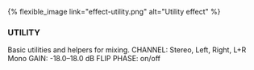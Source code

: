---
---

{% flexible_image link="effect-utility.png" alt="Utility effect" %}

### UTILITY
Basic utilities and helpers for mixing.
CHANNEL: Stereo, Left, Right, L+R Mono
GAIN: -18.0–18.0 dB
FLIP PHASE: on/off
